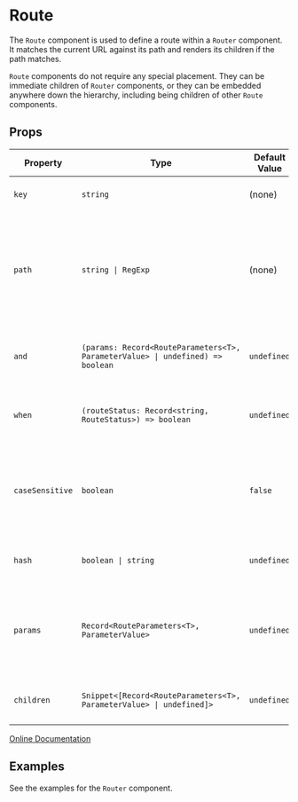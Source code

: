 # Route

The `Route` component is used to define a route within a `Router` component. It matches the current URL against its 
path and renders its children if the path matches.

`Route` components do not require any special placement.  They can be immediate children of `Router` components, or 
they can be embedded anywhere down the hierarchy, including being children of other `Route` components.

## Props

| Property | Type | Default Value | Bindable | Description |
|-|-|-|-|-|
| `key` | `string` | (none) | | Sets the route's unique key. |
| `path` | `string \| RegExp` | (none) | | Sets the route's path pattern, or a regular expression used to test and match the browser's URL. |
| `and` | `(params: Record<RouteParameters<T>, ParameterValue> \| undefined) => boolean` | `undefined` | | Sets a function for additional matching conditions. |
| `when` | `(routeStatus: Record<string, RouteStatus>) => boolean` | `undefined` | | Sets a function for additional matching conditions. |
| `caseSensitive` | `boolean` | `false` | | Sets whether the route's path pattern should be matched case-sensitively. |
| `hash` | `boolean \| string` | `undefined` | | Sets the hash mode of the route. |
| `params` | `Record<RouteParameters<T>, ParameterValue>` | `undefined` | Yes | Provides a way to obtain a route's parameters through property binding. |
| `children` | `Snippet<[Record<RouteParameters<T>, ParameterValue> \| undefined]>` | `undefined` | | Renders the children of the route. |

[Online Documentation](https://wjfe-n-savant.hashnode.space/wjfe-n-savant/components/route)

## Examples

See the examples for the `Router` component.
